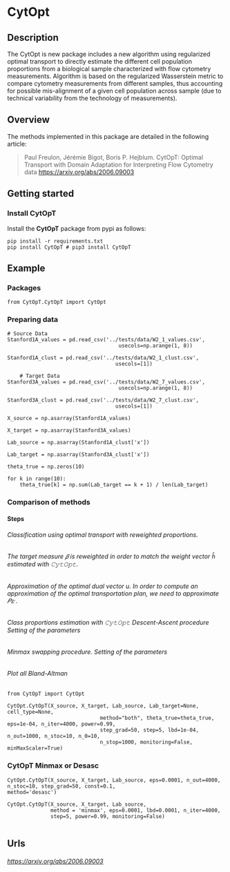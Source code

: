 # CytOpt

## Description
The CytOpt is new package includes a new algorithm using regularized optimal transport to directly estimate the different cell population proportions from a biological sample characterized with flow cytometry measurements. Algorithm is based on the regularized Wasserstein metric to compare cytometry measurements from different samples, thus accounting for possible mis-alignment of a given cell population across sample (due to technical variability from the technology of measurements).
## Overview
The methods implemented in this package are detailed in the following
article:

> Paul Freulon, Jérémie Bigot, Boris P. Hejblum.
> CytOpT: Optimal Transport with Domain Adaptation for Interpreting Flow Cytometry data
> https://arxiv.org/abs/2006.09003

## Getting started

### Install CytOpT
Install the **CytOpT** package from pypi as follows:

```
pip install -r requirements.txt
pip install CytOpT # pip3 install CytOpT
```

## Example

### Packages

```
from CytOpT.CytOpT import CytOpt
```


### Preparing data

```
# Source Data
Stanford1A_values = pd.read_csv('../tests/data/W2_1_values.csv',
                                    usecols=np.arange(1, 8))
                                    
Stanford1A_clust = pd.read_csv('../tests/data/W2_1_clust.csv',
                                   usecols=[1])

    # Target Data
Stanford3A_values = pd.read_csv('../tests/data/W2_7_values.csv',
                                    usecols=np.arange(1, 8))

Stanford3A_clust = pd.read_csv('../tests/data/W2_7_clust.csv',
                                   usecols=[1])

X_source = np.asarray(Stanford1A_values)

X_target = np.asarray(Stanford3A_values)

Lab_source = np.asarray(Stanford1A_clust['x'])

Lab_target = np.asarray(Stanford3A_clust['x'])

theta_true = np.zeros(10)

for k in range(10):
    theta_true[k] = np.sum(Lab_target == k + 1) / len(Lab_target)
```
### Comparison of methods
#### Steps
###### Classification using optimal transport with reweighted proportions. 
###### The target measure  𝛽  is reweighted in order to match the weight vector  ℎ̂   estimated with  𝙲𝚢𝚝𝙾𝚙𝚝.
###### Approximation of the optimal dual vector u. In order to compute an approximation of the optimal transportation plan, we need to approximate  𝑃𝜀 .
###### Class proportions estimation with  𝙲𝚢𝚝𝙾𝚙𝚝 Descent-Ascent procedure Setting of the parameters
###### Minmax swapping procedure. Setting of the parameters
###### Plot all Bland-Altman


```
from CytOpT import CytOpt

CytOpt.CytOpT(X_source, X_target, Lab_source, Lab_target=None, cell_type=None,
                              method="both", theta_true=theta_true, eps=1e-04, n_iter=4000, power=0.99,
                              step_grad=50, step=5, lbd=1e-04, n_out=1000, n_stoc=10, n_0=10,
                              n_stop=1000, monitoring=False, minMaxScaler=True)
```

### CytOpT Minmax or Desasc 
```
CytOpt.CytOpT(X_source, X_target, Lab_source, eps=0.0001, n_out=4000, n_stoc=10, step_grad=50, const=0.1,
method='desasc')

CytOpt.CytOpT(X_source, X_target, Lab_source,
              method = 'minmax', eps=0.0001, lbd=0.0001, n_iter=4000,
              step=5, power=0.99, monitoring=False)
                  
```

## Urls
###### https://arxiv.org/abs/2006.09003